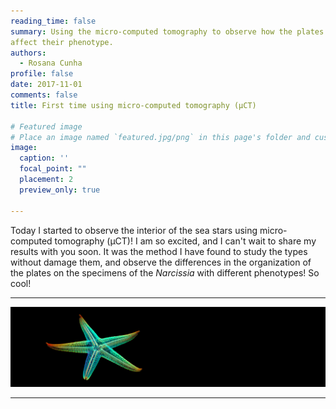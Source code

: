 ```yaml
--- 
reading_time: false
summary: Using the micro-computed tomography to observe how the plates that form the sea star body wall connect to each other and 
affect their phenotype.
authors:
  - Rosana Cunha
profile: false
date: 2017-11-01
comments: false
title: First time using micro-computed tomography (μCT)

# Featured image
# Place an image named `featured.jpg/png` in this page's folder and customize its options here.
image:
  caption: ''
  focal_point: ""
  placement: 2
  preview_only: true
  
---
```


Today I started to observe the interior of the sea stars using micro-computed tomography (μCT)! I am so excited, and I can't wait to share my 
results with you soon. It was the method I have found to study the types without damage them, and observe the differences in the organization
of the plates on the specimens of the _Narcissia_ with different phenotypes! So cool! 

---

![Micro Ct](https://raw.githubusercontent.com/rosanafcunha/rosanafcunha/master/static/media/Tomo.png "Tomografia")

---

